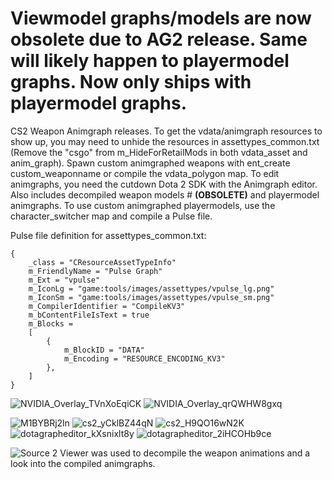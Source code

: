 # **Viewmodel graphs/models are now obsolete due to AG2 release. Same will likely happen to playermodel graphs. Now only ships with playermodel graphs.**


CS2 Weapon Animgraph releases.
 To get the vdata/animgraph resources to show up, you may need to unhide the resources in assettypes_common.txt 
(Remove the "csgo" from m_HideForRetailMods in both vdata_asset and anim_graph). 
 Spawn custom animgraphed weapons with ent_create custom_weaponname or compile the vdata_polygon map.
 To edit animgraphs, you need the cutdown Dota 2 SDK with the Animgraph editor. Also includes decompiled weapon models # **(OBSOLETE)** and playermodel animgraphs.
 To use custom animgraphed playermodels, use the character_switcher map and compile a Pulse file.

Pulse file definition for assettypes_common.txt:
```pulse_graph = 
{
	_class = "CResourceAssetTypeInfo"
	m_FriendlyName = "Pulse Graph"
	m_Ext = "vpulse"
	m_IconLg = "game:tools/images/assettypes/vpulse_lg.png"
	m_IconSm = "game:tools/images/assettypes/vpulse_sm.png"
	m_CompilerIdentifier = "CompileKV3"
	m_bContentFileIsText = true
	m_Blocks = 
	[
		{
			m_BlockID = "DATA"
			m_Encoding = "RESOURCE_ENCODING_KV3"
		},
	]
}
```
![NVIDIA_Overlay_TVnXoEqiCK](https://github.com/user-attachments/assets/7c297012-a374-4284-9e09-8b4c94f36c0f)
![NVIDIA_Overlay_qrQWHW8gxq](https://github.com/user-attachments/assets/a4cfa97c-dc2a-47c3-85f0-1ce03c11928f)
 
![M1BYBRj2ln](https://github.com/user-attachments/assets/2bc3c931-ddfb-4b2a-9bf8-b2edc0f0c3cd)
![cs2_yCklBZ44qN](https://github.com/user-attachments/assets/88c5211b-9002-46d9-a0ea-13902bcadfa6)
![cs2_H9QO16wN2K](https://github.com/user-attachments/assets/339aeeed-77d4-41ea-8a70-f289964fa555)
![dotagrapheditor_kXsnixlt8y](https://github.com/user-attachments/assets/8591c3ec-e140-478f-bd72-882ebfaaf84e)
![dotagrapheditor_2iHCOHb9ce](https://github.com/user-attachments/assets/c1b40557-e3cf-404f-80ac-90de44254fa2)




![Source 2 Viewer](https://github.com/ValveResourceFormat/ValveResourceFormat) was used to decompile the weapon animations and a look into the compiled animgraphs.

